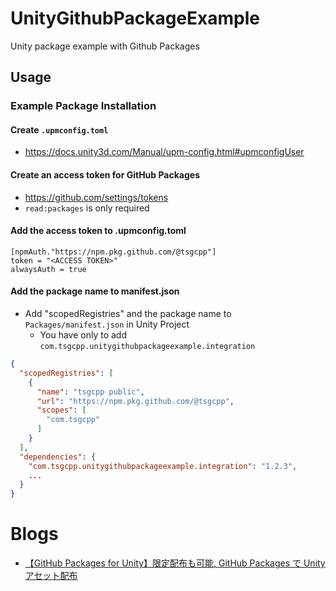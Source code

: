 # UnityGithubPackageExample
Unity package example with Github Packages

## Usage

### Example Package Installation
#### Create `.upmconfig.toml`
- https://docs.unity3d.com/Manual/upm-config.html#upmconfigUser

#### Create an access token for GitHub Packages
- https://github.com/settings/tokens
- `read:packages` is only required

#### Add the access token to .upmconfig.toml

```
[npmAuth."https://npm.pkg.github.com/@tsgcpp"]
token = "<ACCESS TOKEN>"
alwaysAuth = true
```

#### Add the package name to manifest.json
- Add "scopedRegistries" and the package name to `Packages/manifest.json` in Unity Project
  - You have only to add `com.tsgcpp.unitygithubpackageexample.integration`

```json
{
  "scopedRegistries": [
    {
      "name": "tsgcpp public",
      "url": "https://npm.pkg.github.com/@tsgcpp",
      "scopes": [
        "com.tsgcpp"
      ]
    }
  ],
  "dependencies": {
    "com.tsgcpp.unitygithubpackageexample.integration": "1.2.3",
    ...
  }
}
```
# Blogs
- [【GitHub Packages for Unity】限定配布も可能, GitHub Packages で Unity アセット配布](https://tsgcpp.hateblo.jp/entry/github_packages_for_unity)

